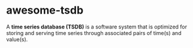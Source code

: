 # awesome-tsdb

A **time series database (TSDB)** is a software system that is optimized for storing and serving time series through associated pairs of time(s) and value(s).
